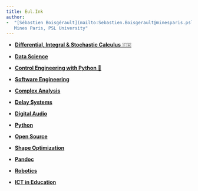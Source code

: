```yaml
---
title: Eul.Ink
author:
-  "[Sébastien Boisgérault](mailto:Sebastien.Boisgerault@minesparis.psl.eu),
   Mines Paris, PSL University"
---
```



  - [**Differential, Integral & Stochastic Calculus** 🇫🇷 <i class="fa fa-github"></i>](https://github.com/boisgera/CDIS#calcul-diff%C3%A9rentiel-int%C3%A9gral-et-stochastique)

  - [**Data Science**](data-science)

  - [**Control Engineering with Python** 🐍 <i class="fa fa-github"></i>](https://github.com/boisgera/control-engineering-with-python)

  - [**Software Engineering**](software-engineering)

  - [**Complex Analysis**](complex-analysis)

  - [**Delay Systems**](delay-systems)

  - [**Digital Audio**](audio)

  - [**Python**](python)

  - [**Open Source**](open-source)

  - [**Shape Optimization**](shape-optimization)

  - [**Pandoc**](pandoc)

  - [**Robotics**](robotics)

  - [**ICT in Education**](ICTE)

<script>
$("head").append("<link rel='shortcut icon' href='ink.png' type='image/png'>")
</script>

